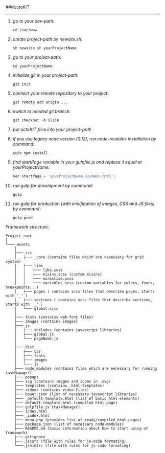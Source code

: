 ###octoKIT
***

1. *go to your dev-path:*

    ```
    cd /var/www
    ```
  
2. *create project-path by newsite.sh:*

    ```
    sh newsite.sh yourProjectName
    ```

3. *go to your project-path:*

    ```
    cd yourProjectName
    ```

4. *initialize git in your project-path:*

    ```
    git init
    ```

5. *connect your remote repository to your project:*

    ```
    git remote add origin ...
    ```

6. *switch to needed git branch:*

    ```
    git checkout -b slice
    ```

7. *put octoKIT files into your project-path*

8. *if you use legacy node version (0.12), run node-modules installation by command:*

    ```
    sudo npm install
    ```
9. *find startPage variable in your gulpfile.js and replace it equal ot yourProjectName:*

    ```javascript
    var startPage = 'yourProjectName.lo/menu.html';
    ```

10. *run gulp for development by command:*

    ```
    gulp
    ```
11. *run gulp for production (with minification of images, CSS and JS files) by command:*
  
    ```
    gulp prod
    ```

*Framework structure:*
```
Project root
│
└─── assets
    │
    ├─── css
    │   ├─── _core (contains files which are necessary for grid system)
    │   ├─── libs 
    │   │   ├─── libs.scss
    │   │   ├─── mixins.scss (custom mixins)
    │   │   ├─── normalize.scss
    │   │   └─── variables.scss (custom variables for colors, fonts, breakpoints...)
    │   ├─── pages ( contains scss files that describe pages, starts with '_' )
    │   ├─── sections ( contains scss files that describe sections, starts with '_' )
    │   └─── global.scss
    │
    ├─── fonts (contains web-font files)
    ├─── images (contains images)
    ├─── js
    │   ├─── includes (contains javascript libraries)
    │   ├─── global.js
    │   └─── pagaName.js
    │
    ├─── dist
    │   ├─── css
    │   ├─── fonts
    │   ├─── images
    │   └─── js  
    ├─── node_modules (contains files which are necessary for running taskManager)
    ├─── popups 
    ├─── svg (contains images and icons in .svg)
    ├─── templates (contains .html-templates)
    ├─── videos (contains video-files)
    ├─── bower.json (list of necessary javascript libraries)
    ├─── _default-template.html (list of basic html-elements)
    ├─── default-template.html (compiled html-page)
    ├─── gulpfile.js (taskManager)
    ├─── index.html
    ├─── _index.html
    ├─── menu.php (provides list of ready/compiled html-pages)
    ├─── package.json (list of necessary node-modules)
    ├─── README.md (basic information about how to start using of framework)
    ├───.gitignore
    ├───.jscsrc (file with rules for js-code formating)
    └───.jshintrc (file with rules for js-code formating)

```
